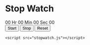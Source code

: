 <!DOCTYPE html> 
<html lang="en"> 
	
<head> 
	<meta charset="UTF-8"> 
	<meta http-equiv="X-UA-Compatible"
		content="IE=edge"> 
	<meta name="viewport"
		content="width=device-width, initial-scale=1.0"> 
	<title>Design Stopwatch using HTML CSS and JavaScript</title> 
	<link rel="stylesheet" href="stopwatch.css"> 
</head> 

<body> 
	<div class="container"> 
		<h1> 
			Stop Watch</h1> 
		<div id="time"> 
			<span class="digit" id="hr"> 
				00</span> 
			<span class="txt">Hr</span> 
			<span class="digit" id="min"> 
				00</span> 
			<span class="txt">Min</span> 
			<span class="digit" id="sec"> 
				00</span> 
			<span class="txt">Sec</span> 
			<span class="digit" id="count"> 
				00</span> 
		</div> 
		<div id="buttons"> 
			<button class="btn" id="start"> 
				Start</button> 
			<button class="btn" id="stop"> 
				Stop</button> 
			<button class="btn" id="reset"> 
				Reset</button> 
		</div> 
	</div> 

	<script src="stopwatch.js"></script> 
</body> 
	
</html>
